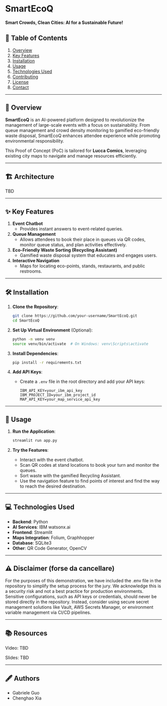 
# SmartEcoQ

**Smart Crowds, Clean Cities: AI for a Sustainable Future!**

## 📖 Table of Contents
1. [Overview](#overview)
2. [Key Features](#key-features)
3. [Installation](#installation)
4. [Usage](#usage)
5. [Technologies Used](#technologies-used)
6. [Contributing](#contributing)
7. [License](#license)
8. [Contact](#contact)

---

## 🌟 Overview
**SmartEcoQ** is an AI-powered platform designed to revolutionize the management of large-scale events with a focus on sustainability. From queue management and crowd density monitoring to gamified eco-friendly waste disposal, SmartEcoQ enhances attendee experience while promoting environmental responsibility.

This Proof of Concept (PoC) is tailored for **Lucca Comics**, leveraging existing city maps to navigate and manage resources efficiently.

---

## 🏗️ Architecture

TBD

---

## ✨ Key Features
1. **Event Chatbot**
   - Provides instant answers to event-related queries.
2. **Queue Management**
   - Allows attendees to book their place in queues via QR codes, monitor queue status, and plan activities effectively.
3. **Eco-Friendly Waste Sorting (Recycling Assistant)**
   - Gamified waste disposal system that educates and engages users.
4. **Interactive Navigation**
   - Maps for locating eco-points, stands, restaurants, and public restrooms.

---

## 🛠️ Installation

1. **Clone the Repository**:
   ```bash
   git clone https://github.com/your-username/SmartEcoQ.git
   cd SmartEcoQ
   ```

2. **Set Up Virtual Environment** (Optional):
   ```bash
   python -m venv venv
   source venv/bin/activate  # On Windows: venv\Scripts\activate
   ```

3. **Install Dependencies**:
   ```bash
   pip install -r requirements.txt
   ```

4. **Add API Keys**:
   - Create a `.env` file in the root directory and add your API keys:
     ```env
     IBM_API_KEY=your_ibm_api_key
     IBM_PROJECT_ID=your_ibm_project_id
     MAP_API_KEY=your_map_service_api_key
     ```

---

## 🚀 Usage

1. **Run the Application**:
   ```bash
   streamlit run app.py
   ```

2. **Try the Features**:
   - Interact with the event chatbot.
   - Scan QR codes at stand locations to book your turn and monitor the queues.
   - Sort waste with the gamified Recycling Assistant.
   - Use the navigation feature to find points of interest and find the way to reach the desired destination.

---

## 💻 Technologies Used

- **Backend**: Python
- **AI Services**: IBM watsonx.ai
- **Frontend**: Streamlit
- **Maps Integration**: Folium, Graphhopper
- **Database**: SQLite3
- **Other**: QR Code Generator, OpenCV

---

## ⚠️ Disclaimer (forse da cancellare)

For the purposes of this demonstration, we have included the .env file in the repository to simplify the setup process for the jury. We acknowledge this is a security risk and not a best practice for production environments. Sensitive configurations, such as API keys or credentials, should never be stored directly in the repository. Instead, consider using secure secret management solutions like Vault, AWS Secrets Manager, or environment variable management via CI/CD pipelines.

---

## 📚 Resources

Video: TBD

Slides: TBD

---

## 🖋️ Authors

- Gabriele Guo
- Chenghao Xia